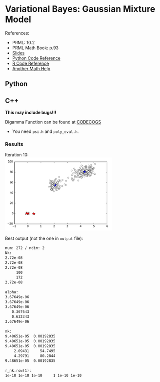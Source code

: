 # Variational Bayes: Gaussian Mixture Model
References:
* PRML: 10.2
* PRML Math Book: p.93
* [Slides](http://www.slideshare.net/takao-y/ss-28872465)
* [Python Code Reference](http://d.hatena.ne.jp/chrofieyue/20111128/1322486240)
* [R Code Reference](http://d.hatena.ne.jp/n_shuyo/20100423/variational)
* [Another Math Help](http://www.cis.nagasaki-u.ac.jp/~masada/VBGMM.pdf)

## Python

## C++
**This may include bugs!!!**

Digamma Function can be found at [CODECOGS](http://www.codecogs.com/library/maths/special/gamma/psi.php)
* You need `psi.h` and `poly_eval.h`.
 
### Results
Iteration 10:  
<img src="figures/cpp-10.png" width="350">
 
Best output (not the one in `output` file):
```terminal
num: 272 / ndim: 2
Nk:
2.72e-08
2.72e-08
2.72e-08
     100
     172
2.72e-08

alpha:
3.67649e-06
3.67649e-06
3.67649e-06
   0.367643
   0.632343
3.67649e-06

mk:
9.48651e-05  0.00192835
9.48651e-05  0.00192835
9.48651e-05  0.00192835
    2.09431     54.7495
    4.29791     80.2844
9.48651e-05  0.00192835

r_nk.row(1):
1e-10 1e-10 1e-10     1 1e-10 1e-10
```

